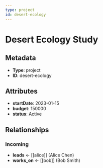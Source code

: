 ```yaml
---
type: project
id: desert-ecology
---
```


# Desert Ecology Study

## Metadata

- **Type**: project
- **ID**: desert-ecology

## Attributes

- **startDate**: 2023-01-15
- **budget**: 150000
- **status**: Active

## Relationships

### Incoming

- **leads** ← [[alice]] (Alice Chen)
- **works_on** ← [[bob]] (Bob Smith)


